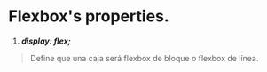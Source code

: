 # Flexbox's properties.

1. ***display: flex;***
<or inline-flex>

> Define que una caja será flexbox de bloque o flexbox de línea. 

